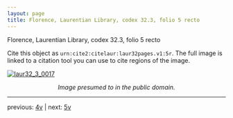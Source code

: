 ```yaml
---
layout: page
title: Florence, Laurentian Library, codex 32.3, folio 5 recto
---
```


Florence, Laurentian Library, codex 32.3, folio 5 recto

Cite this object as `urn:cite2:citelaur:laur32pages.v1:5r`.  The full image is linked to a citation tool you can use to cite regions of the image.

[![laur32_3_0017](http://www.homermultitext.org/iipsrv?IIIF=/project/homer/pyramidal/deepzoom/citelaur/laur32imgs/v1/laur32_3_0017.tif/full/800,/0/default.jpg)](http://www.homermultitext.org/ict2/?urn=urn:cite2:citelaur:laur32imgs.v1:laur32_3_0017) 

<p style="text-align: center; font-style: italic;">Image presumed to in the public domain.</p>

---

previous: [4v](../4v/) | next: [5v](../5v/)